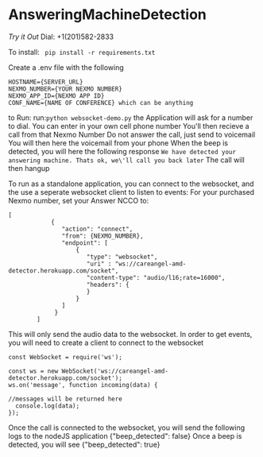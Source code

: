 # AnsweringMachineDetection

*Try it Out*
Dial: +1(201)582-2833

To install:
` pip install -r requirements.txt`

Create a .env file with the following
```
HOSTNAME={SERVER_URL}
NEXMO_NUMBER={YOUR NEXMO NUMBER}
NEXMO_APP_ID={NEXMO APP ID}
CONF_NAME={NAME OF CONFERENCE} which can be anything
```
to Run:
run:`python websocket-demo.py`
the Application will ask for a number to dial. You can enter in your own cell phone number
You'll then recieve a call from that Nexmo Number
Do not answer the call, just send to voicemail
You will then here the voicemail from your phone
When the beep is detected, you will here the following response
`We have detected your answering machine. Thats ok, we\'ll call you back later`
The call will then hangup


To run as a standalone application, you can connect to the websocket, and the use a seperate websocket client to listen to events:
For your purchased Nexmo number, set your Answer NCCO to:
```
[
            {
               "action": "connect",
               "from": {NEXMO_NUMBER},
               "endpoint": [
                   {
                      "type": "websocket",
                      "uri" : "ws://careangel-amd-detector.herokuapp.com/socket",
                      "content-type": "audio/l16;rate=16000",
                      "headers": {
                      }
                   }
               ]
             }
        ]
```
This will only send the audio data to the websocket.
In order to get events, you will need to create a client to connect to the websocket

```NodeJS
const WebSocket = require('ws');

const ws = new WebSocket('ws://careangel-amd-detector.herokuapp.com/socket');
ws.on('message', function incoming(data) {

//messages will be returned here
  console.log(data);
});
```

Once the call is connected to the websocket, you will send the following logs to the nodeJS application
{"beep_detected": false}
Once a beep is detected, you will see
{"beep_detected": true}
